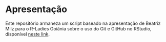 # Apresentação
Este repositório armaneza um script baseado na apresentação de Beatriz Milz para o R-Ladies Goiânia sobre o uso do Git e GitHub no RStudio, disponível [neste link](https://www.youtube.com/watch?v=uQL6NOSd9cc).

